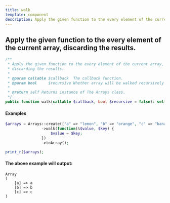 ```yaml
---
title: walk
template: component
description: Apply the given function to the every element of the current array, discarding the results.
---
```


<h2 class="font-normal text-lg">
Apply the given function to the every element of the current array, discarding the results.
</h2>

```php
/**
 * Apply the given function to the every element of the current array,
 * discarding the results.
 *
 * @param callable $callback  The callback function.
 * @param bool     $recursive Whether array will be walked recursively or no. Default is false.
 *
 * @return self Returns instance of The Arrays class.
 */
public function walk(callable $callback, bool $recursive = false): self
```

#### Examples

```php
$arrays = Arrays::create(["a" => "lemon", "b" => "orange", "c" => "banana"])
                ->walk(function(&$value, $key) {
                    $value = $key;
                })
                ->toArray();

print_r($arrays);
```

#### The above example will output:

```text
Array
(
    [a] => a
    [b] => b
    [c] => c
)
```
